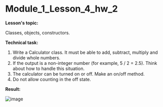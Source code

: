 # Module_1_Lesson_4_hw_2
**Lesson's topic:**

Classes, objects, constructors.

**Technical task:**

1. Write a Calculator class. It must be able to add, subtract, multiply and divide whole numbers.
2. If the output is a non-integer number (for example, 5 / 2 = 2.5). Think about how to handle this situation.
3. The calculator can be turned on or off. Make an on/off method.
4. Do not allow counting in the off state.

**Result:**

![image](https://github.com/vdcast/Module_1_Lesson_4_hw_2/assets/108469609/ab76d1ad-ffc1-44cd-abdd-c76077cbc4a1)

